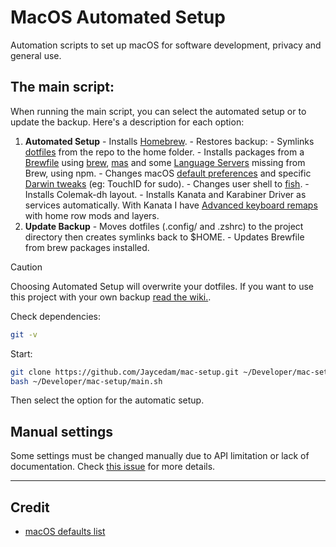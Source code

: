 # MacOS Automated Setup

Automation scripts to set up macOS for software development, privacy and general use.

## The main script:

When running the main script, you can select the automated setup or to update the backup. Here's a description for each option:

1. **Automated Setup** - Installs [Homebrew](https://brew.sh). - Restores backup: - Symlinks [dotfiles](./dotfiles/) from the repo to the home folder. - Installs packages from a [Brewfile](Brewfile) using [brew](https://brew.sh), [mas](https://github.com/mas-cli/mas) and some [Language Servers](./modules/lsp.sh) missing from Brew, using npm. - Changes macOS [default preferences](modules/darwin/defaults.sh) and specific [Darwin tweaks](./modules/darwin/enviroment.sh) (eg: TouchID for sudo). - Changes user shell to [fish](https://fishshell.com). - Installs Colemak-dh layout. - Installs Kanata and Karabiner Driver as services automatically. With Kanata I have [Advanced keyboard remaps](dotfiles/.config/kanata/config.kbd) with home row mods and layers.
2. **Update Backup** - Moves dotfiles (.config/ and .zshrc) to the project directory then creates symlinks back to $HOME. - Updates Brewfile from brew packages installed.

> [!CAUTION]
> Choosing Automated Setup will overwrite your dotfiles. If you want to use this project with your own backup [read the wiki.](https://github.com/Jaycedam/mac-setup/wiki).

Check dependencies:

```sh
git -v
```

Start:

```sh
git clone https://github.com/Jaycedam/mac-setup.git ~/Developer/mac-setup
bash ~/Developer/mac-setup/main.sh
```

Then select the option for the automatic setup.

## Manual settings

Some settings must be changed manually due to API limitation or lack of documentation. Check [this issue](https://github.com/Jaycedam/mac-setup/issues/13) for more details.

---

## Credit

- [macOS defaults list](https://macos-defaults.com/)
